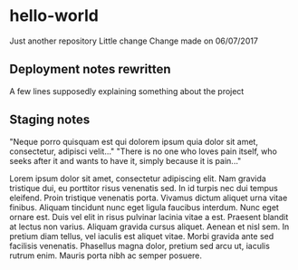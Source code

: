 # hello-world
Just another repository
Little change
Change made on 06/07/2017

## Deployment notes rewritten

A few lines supposedly explaining something about the project

## Staging notes

"Neque porro quisquam est qui dolorem ipsum quia dolor sit amet, consectetur, adipisci velit..."
"There is no one who loves pain itself, who seeks after it and wants to have it, simply because it is pain..."

Lorem ipsum dolor sit amet, consectetur adipiscing elit. Nam gravida tristique dui, eu porttitor risus venenatis sed. In id turpis nec dui tempus eleifend. Proin tristique venenatis porta. Vivamus dictum aliquet urna vitae finibus. Aliquam tincidunt nunc eget ligula faucibus interdum. Nunc eget ornare est. Duis vel elit in risus pulvinar lacinia vitae a est. Praesent blandit at lectus non varius. Aliquam gravida cursus aliquet. Aenean et nisl sem. In pretium diam tellus, vel iaculis est aliquet vitae. Morbi gravida ante sed facilisis venenatis. Phasellus magna dolor, pretium sed arcu ut, iaculis rutrum enim. Mauris porta nibh ac semper posuere.
